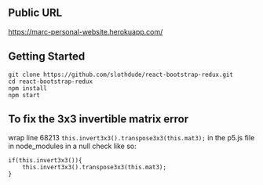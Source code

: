 ## Public URL

https://marc-personal-website.herokuapp.com/

## Getting Started

```
git clone https://github.com/slothdude/react-bootstrap-redux.git
cd react-bootstrap-redux
npm install
npm start
```



## To fix the 3x3 invertible matrix error
wrap line 68213 `this.invert3x3().transpose3x3(this.mat3);` in the p5.js file in node_modules
in a null check like so:

```
if(this.invert3x3()){
    this.invert3x3().transpose3x3(this.mat3);
}
```
